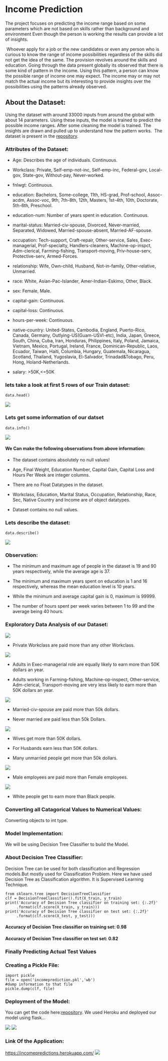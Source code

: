 # Income Prediction

The project focuses on predicting the income range based on some parameters
which are not based on skills rather than background and environment Even though 
the person is working the results can provide a lot of insights.

​
Whoever apply for a job or the new candidates or even any person who is 
curious to know the range of income possibilities regardless of the skills did not get the idea of the 
same. The provision revolves around the skills and education. Going through the data present 
globally its observed that there is some kind of pattern in the income. Using this pattern, a person 
can know the possible range of income one may expect. The income may or may not match the actual income but its interesting to provide insights over the possibilities using the patterns already 
observed.

## About the Dataset:

Using the dataset with around 33000 inputs from around the global with about 14 
parameters. Using these inputs, the model is trained to predict the possible income ranges. After 
some cleaning the model is trained. The insights are drawn and pulled up to understand how the 
pattern works.
​
The dataset is present in the [repository](https://github.com/Sara-cos/Income_Prediction).

### Attributes of the Dataset:

* Age: Describes the age of individuals. Continuous.

* Workclass: Private, Self-emp-not-inc, Self-emp-inc, Federal-gov, Local-gov, State-gov, Without-pay, Never-worked.

* fnlwgt: Continuous.

* education: Bachelors, Some-college, 11th, HS-grad, Prof-school, Assoc-acdm, Assoc-voc, 9th, 7th-8th, 12th, Masters, 1st-4th, 10th, Doctorate, 5th-6th, Preschool.

* education-num: Number of years spent in education. Continuous.

* marital-status: Married-civ-spouse, Divorced, Never-married, Separated, Widowed, Married-spouse-absent, Married-AF-spouse.

* occupation: Tech-support, Craft-repair, Other-service, Sales, Exec-managerial, Prof-specialty, Handlers-cleaners, Machine-op-inspct, Adm-clerical, Farming-fishing, Transport-moving, Priv-house-serv, Protective-serv, Armed-Forces.

* relationship: Wife, Own-child, Husband, Not-in-family, Other-relative, Unmarried.

* race: White, Asian-Pac-Islander, Amer-Indian-Eskimo, Other, Black.

* sex: Female, Male.

* capital-gain: Continuous.

* capital-loss: Continuous.

* hours-per-week: Continuous.

* native-country: United-States, Cambodia, England, Puerto-Rico, Canada, Germany, Outlying-US(Guam-USVI-etc), India, Japan, Greece, South, China, Cuba, Iran, Honduras, Philippines, Italy, Poland, Jamaica, Vietnam, Mexico, Portugal, Ireland, France, Dominican-Republic, Laos, Ecuador, Taiwan, Haiti, Columbia, Hungary, Guatemala, Nicaragua, Scotland, Thailand, Yugoslavia, El-Salvador, Trinadad&Tobago, Peru, Hong, Holand-Netherlands.

* salary: >50K,<=50K

### lets take a look at first 5 rows of our Train dataset:


```
data.head()
```
![](https://github.com/aishwaryaa-01/Income_Prediction/blob/main/Images/Screenshot%20(31).png)


### Lets get some information of our datset

```
data.info()
```
![](https://github.com/aishwaryaa-01/Income_Prediction/blob/main/Images/info.png)

#### We Can make the following observations from above information:

* The dataset contains absolutely no null values!

* Age, Final Weight, Education Number, Capital Gain, Capital Loss and Hours Per Week are integer columns.

* There are no Float Datatypes in the dataset.

* Workclass, Education, Marital Status, Occupation, Relationship, Race, Sec, Native Country and Income are of object datatypes.

* Dataset contains no null values.

### Lets describe the dataset:

```
data.describe()
```
![](https://github.com/aishwaryaa-01/Income_Prediction/blob/main/Images/describe.png)

### Observation:

* The minimum and maximum age of people in the dataset is 19 and 90 years respectively, while the average age is 37.

* The minimum and maximum years spent on education is 1 and 16 respectively, whereas the mean education level is 10 years.

* While the minimum and average capital gain is 0, maximum is 99999. 

* The number of hours spent per week varies between 1 to 99 and the average being 40 hours.

### Exploratory Data Analysis of our Dataset:

![](https://github.com/aishwaryaa-01/Income_Prediction/blob/main/Images/1.png)

* Private Workclass are paid more than any other Workclass.

![](https://github.com/aishwaryaa-01/Income_Prediction/blob/main/Images/2.png)

* Adults in Exec-managerial role are equally likely to earn more than 50K dollars an year.

* Adults working in Farming-fishing, Machine-op-inspect, Other-service, Adm-clerical, Transport-moving are very less likely to earn more than 50K dollars an year.

![](https://github.com/aishwaryaa-01/Income_Prediction/blob/main/Images/3.png)

* Married-civ-spouse are paid more than 50k dollars.

* Never married are paid less than 50k Dollars.

![](https://github.com/aishwaryaa-01/Income_Prediction/blob/main/Images/4.png)

* Wives get more than 50K dollars.

* For Husbands earn less than 50K dollars.

* Many unmarried people get more than 50k dollars.

![](https://github.com/aishwaryaa-01/Income_Prediction/blob/main/Images/5.png)

* Male employees are paid more than Female employees.

![](https://github.com/aishwaryaa-01/Income_Prediction/blob/main/Images/6.png)

* White people get to earn more than Black people.

### Converting all Catagorical Values to Numerical Values:

Converting objects to int type.

### Model Implementation:

We will be using Decision Tree Classifier to build the Model.

### About Decision Tree Classifier:

Decision Tree can be used for both classification and Regression models.But mostly used for Classification Problem.
Here we have used Decision Tree as Classification algorithm.
It is Supervised Learning Technique.

```
from sklearn.tree import DecisionTreeClassifier
clf = DecisionTreeClassifier().fit(X_train, y_train)
print('Accuracy of Decision Tree classifier on training set: {:.2f}'
     .format(clf.score(X_train, y_train)))
print('Accuracy of Decision Tree classifier on test set: {:.2f}'
     .format(clf.score(X_test, y_test)))
```



#### Accuracy of Decision Tree classifier on training set: 0.98
#### Accuracy of Decision Tree classifier on test set: 0.82

### Finally Predicting Actual Test Values

### Creating a Pickle File:

```
import pickle
file = open('incomeprediction.pkl','wb')
#dump information to that file
pickle.dump(clf, file)

```

### Deployment of the Model:

You can get the code here:[repository](https://github.com/Sara-cos/Income_Prediction/app.py).
We used Heroku and deployed our model using flask...

![](https://github.com/Sara-cos/Intern-Projects/blob/main/int%20ml-5/Income-Prediction/static/IP2.png)
![](https://github.com/Sara-cos/Intern-Projects/blob/main/int%20ml-5/Income-Prediction/static/IP3.png)

### Link Of the Application:

https://incomepredictions.herokuapp.com/
![](https://github.com/aishwaryaa-01/Income_Prediction/blob/main/Images/app.png)
